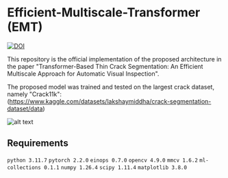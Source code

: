 # Efficient-Multiscale-Transformer (EMT)

[![DOI](https://zenodo.org/badge/796794978.svg)](https://zenodo.org/doi/10.5281/zenodo.11166041)

This repository is the official implementation of the proposed architecture in the paper "Transformer-Based Thin Crack Segmentation: An Efficient Multiscale Approach for Automatic Visual Inspection".

The proposed model was trained and tested on the largest crack dataset, namely "Crack11k": (https://www.kaggle.com/datasets/lakshaymiddha/crack-segmentation-dataset/data)

![alt text]([https://github.com/[username]/[reponame]/blob/[branch]/image.jpg](https://github.com/Omaralmaqtari/Efficient-Multiscale-Transformer/blob/main/Model%20Architecture.png)?raw=true)

## Requirements
`python 3.11.7`
`pytorch 2.2.0`
`einops 0.7.0`
`opencv 4.9.0`
`mmcv 1.6.2`
`ml-collections 0.1.1`
`numpy 1.26.4`
`scipy 1.11.4`
`matplotlib 3.8.0`
